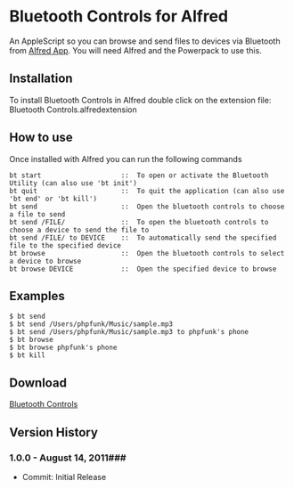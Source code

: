 Bluetooth Controls for Alfred
============

An AppleScript so you can browse and send files to devices via Bluetooth from [Alfred App](http://alfredapp.com/). You will need Alfred and the Powerpack to use this.

Installation
----------------

To install Bluetooth Controls in Alfred double click on the extension file: Bluetooth Controls.alfredextension

How to use
----------------

Once installed with Alfred you can run the following commands


    bt start  					::  To open or activate the Bluetooth Utility (can also use 'bt init')
    bt quit   					::  To quit the application (can also use 'bt end' or 'bt kill')
    bt send  					::  Open the bluetooth controls to choose a file to send
    bt send /FILE/   			::  To open the bluetooth controls to choose a device to send the file to
    bt send /FILE/ to DEVICE  	::  To automatically send the specified file to the specified device
    bt browse					::	Open the bluetooth controls to select a device to browse
    bt browse DEVICE   			::  Open the specified device to browse
      

Examples
----------------
    $ bt send
    $ bt send /Users/phpfunk/Music/sample.mp3
    $ bt send /Users/phpfunk/Music/sample.mp3 to phpfunk's phone
    $ bt browse
    $ bt browse phpfunk's phone
    $ bt kill


Download
----------------
[Bluetooth Controls](http://dl.dropbox.com/u/45930/Alfred%20Apps/Bluetooth%20Controls/Bluetooth%20Controls.alfredextension)
    

## Version History ##
### 1.0.0 - August 14, 2011###
 
- Commit: Initial Release